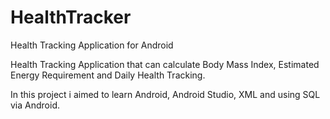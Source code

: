 # HealthTracker

Health Tracking Application for Android

Health Tracking Application that can calculate Body Mass Index, Estimated Energy Requirement and Daily Health Tracking.

In this project i aimed to learn Android, Android Studio, XML and using SQL via Android.
